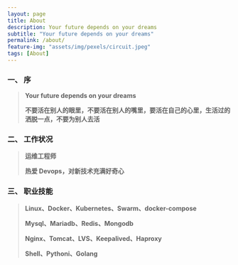 ```yaml
---
layout: page
title: About
description: Your future depends on your dreams
subtitle: "Your future depends on your dreams"
permalink: /about/
feature-img: "assets/img/pexels/circuit.jpeg"
tags: [About]
---
```


 
### 一、 序

> **Your future depends on your dreams**
>
> **不要活在别人的眼里，不要活在别人的嘴里，要活在自己的心里，生活过的洒脱一点，不要为别人去活**
>

### 二、 工作状况

> **运维工程师**
>
> **热爱 Devops，对新技术充满好奇心**

### 三、 职业技能

> **Linux、Docker、Kubernetes、Swarm、docker-compose**
>
> **Mysql、Mariadb、Redis、Mongodb**
>
> **Nginx、Tomcat、LVS、Keepalived、Haproxy**
>
> **Shell、Pythoni、Golang**
>
